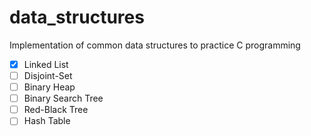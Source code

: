 # data_structures
Implementation of common data structures to practice C programming

- [x] Linked List
- [ ] Disjoint-Set
- [ ] Binary Heap
- [ ] Binary Search Tree
- [ ] Red-Black Tree
- [ ] Hash Table
